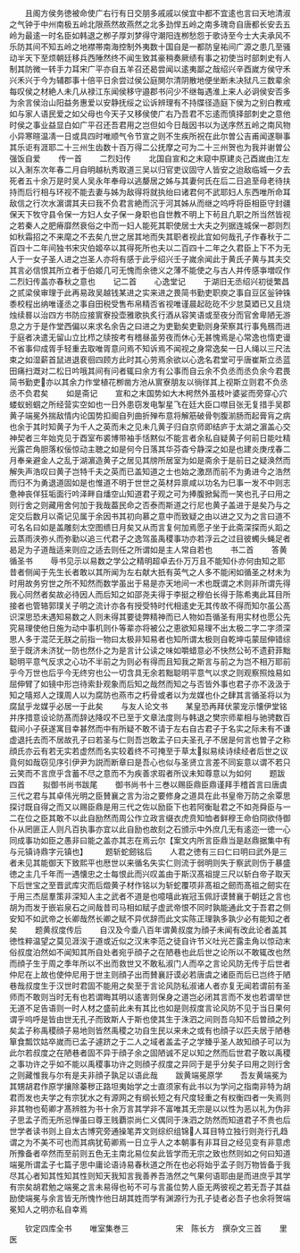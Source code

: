 <!-- { "loadSidebar": true } -->
　　且阁方侯务徳被命使广右行有日交朋多戚戚以侯宜中都不宜逺也言曰天地清淑之气钟于中州南极五岭北限燕然故燕然之北多劲悍五岭之南多瑰竒自唐都长安去五岭为最逺一时名臣如韩退之栁子厚刘梦得守潮阳连栁愁怨于歌诗至今士大夫承风不乐防其间不知五岭之地襟帯南海控制外夷数十国自是一都防皇祐间广源之患几至骚动半天下至烦朝廷移兵西陲然终不闻生致其豪稍奏厥绩有事之初使当时部刺史有人制其防微一转手力耳宋广平亦自五羊召还曷尝闻以逺夷鄙之哉绍兴辛酉嵗方侯守禾兴禾兴于今为辅郡事十倍平日余尝过侯公庭閴尔清阴散地便坐断未决狱凡三数辈余每叹侯之材絶人未几从禄江东闻侯移守邉郡书问少不继每遇淮上来人必诇侯安否多为余言侯治山阳益务惠爱以安静抚绥之讼诉辨理有不持牒径造庭下侯为之别白教戒如与家人语民爱之如父母也今天子又移侯使广右乃吾君不忘逺而慎择部刺史之意他时侯之事业益显白如广平召还吾君用之岂但如今日哉因书以为送序然五岭之南风物小异寒暄温凊一日或具四时唯顺气令节宣之则不生疾所祝在此尔曽公吉甫闻遂聨事其乐讵有涯耶二十三州生齿数十百万得二公抚摩之可为二十三州贺也为我并谢曽公强饭自爱
　　传一首
　　二烈妇传
　　北国自宣和之末窥中原建炎己酉嵗由江左以入淛东次年春二月自明越杭秀取道三吴以归官吏议固守人皆安之迨敌临城一夕去死者五十余万是时吴人吴永年奉母以逃嫠居之姊与其妻何氏在后二日追至母老待扶持而后行相与环视不能去妻与姊为敌得将就执绐曰诸君何不武耶妇人东西唯所命耳敌信之行次水濵谓其夫曰我不负君言絶而沉于河其姊从而继之呜呼将臣相臣守封疆保天下牧守县令保一方妇人女子保一身职也自世教不明上下茍且凢职之所当然皆视之若秦人之肥瘠靡然衰俗之中而一妇人能死其职使居士大夫之列据连城保一郡则烈如秋霜招之不来麾之不去矣凢世之居其地而失其职者视此宜如何哉孔子作春秋于二百四十二年间独书宋灾伯姬卒以其得死所也夫以二百四十二年之久君臣上下不为无人于一女子圣人进之岂圣人亦将有感于此乎绍兴壬子嵗余闻此于黄氏子黄与其夫交其言必信恨其所立者于伯姬几可无愧而余徳义之薄不能使之与古人并传感亊増叹作二烈妇传盖亦春秋之意也
　　记二首
　　心逸堂记
　　于湖旧无丞绍兴初徙繁昌之贰梁侯审理于此再易政吴越钱某进之实来进之畏简书勤吏职庾之事自豆区釡钟铢黍校程出纳唯谨丞之事自田税受售布帛精否省视唯谨晨起矻矻不少怠莫廼已又且烧烛续晷以治四方书防应接賔寮投壶雅歌执炙行酒从容笑语或至夜分而官舍卑陋无游息之方于是作堂西偏以来求名余告之曰进之为吏勤矣吏勤则身荣察其行事鳬鴈而进于庭者决遣无留山立比栉之牍按考有稽昼虽劳夜而休心无甚愧焉是心常逸也惰吏谩不省事仰成胥手轻重去取唯胥意问焉不知诉焉不闻视之身常逸矣一日人绳以三尺法束之如湿薪首鼠进退裵徊四顾方此时其心劳焉余欲以心逸名君堂可乎唐崔斯立丞蓝田痛扫溉对二松日吟哦其间有问者辄曰余方有公事而自云余不负丞而丞负余今君畏简书勤吏亦以其余力作堂植花栁凿方池从賔寮朋友以徜徉其上视斯立则君不负丞丞不负君矣
　　如是斋记
　　宣和之末国势如大木枵然外虽枝叶婆娑而旁穿心穴蝼蚁蚓蝈之所经营实空如也一日外患窃发电掣星飞在廷大臣口噤目张无复措手吴郡黄子端冕外揣敌情内论国势扣阍自列曲折殚布意将解筋破骨刳腹湔肠而起膏肓之病也余于其时知黄子为千人之英而未之见未几黄子归自京师即结庐于太湖之濵盖心交神契者三年始克见于酉室布裘博带袖手恬黙似不能言者余私自疑黄子何前日能吐精光露芒角胆落权佞惊动主聴之如是何今日落其华芬杳兮静深之如是也建炎庚戌春二月奉亲避金人之乱于湖濵造黄子之居见其牓所居室为如是斋余于是前日之疑涣然而解失声浩叹曰黄子岂特千夫之英而已盖知道之士也始之激昂而前不为勇进今之浩然而归不为勇退道固如是也惟道不明于世世之英材异禀咸以功名为巳事一发不中则志惫神丧佯狂垢面行吟泽畔自燔空山知道君子观之可为捧腹掀髯而一笑也孔子曰用之则行舍之则藏用舍何加于我哉葢民命之否泰而斯道之行尼也黄子盖进于是矣乃与之定交后数月以斋记见属于余因书其初向慕之意中而致疑之由以进之又为之言曰道不可名名曰如是盖雕刻太空图缋日月矣又从而言复何加焉愿子坐于此斋深探而乆蹈之云蒸雨浃弥乆而弥勤以追三代君子之逸驾虽禹稷事功亦若浮云之过目彼蠋头蝇足者曷足为子道哉适来则应之适去则任之所谓如是主人常自若也
　　书二首
　　答黄循圣书
　　辱书见示以易数之学公之精明超卓去仆万万且不能知仆亦何由知之耶昔者侧闻于先生长者敢以其所闻为左右献大扺有英气之人多不能闲如循圣之材未为时用故务穷世之所不知然而数学虽出于易是亦天地间一术也既谓之术则非所谓先得我心同然者矣故必待因人而后知之如邵尧夫得于李挺之穆伯长得于陈希夷此耳目所接者也管辂郭璞关子明之流计亦各有授受特时代相逺史无其传故不得而知尔虽公髙识深思恐未遇知易数之人则未得其要徒弊精神而已人物如吾循圣有用实材也愿公先究易理使他日施为动中事机则仆等辈亦将被公之恵欲知易理不出太极二字二字须深思人多于混茫无朕之前指一物曰太极非知易者也知所谓太极则自乾坤屯蒙屈伸错综至于既济未济犹一防也然仆之为是言计公读之味如嚼蜡意必不快然公茍不遗葑菲黜聪明平意气反求之心功不半前之为则必有得而且知我之斯言与前之为岂不相万耶前乎今万世也后乎今无终穷也公一切含具无余若黜聪明平意气以求之则观察照烛易如屈伸臂了如镜中形岂待索卦观象而后知之哉然而知之与否皆外事也君子亦不汲汲于知之嘻郑人之璞周人以为腐防也燕市之朽骨或者以为龙媒也仆之肆其言循圣将以为腐鼠乎龙媒乎必居一于此矣
　　与友人论文书
　　某皇恐再拜伏蒙宠示懐伊堂铭并序措意设论防髙而辞达降叹不已至于文章法度则与韩退之樊宗师辈相与驰骋数百载间小子获遂寓目幸甚然而中有所疑不敢不请于左右自古君子于名实之际未有不谦虚退托去而不居故孔子曰若圣与仁则吾岂敢孟子曰夫圣孔子不居是何言也曽子之称顔氏亦云有若无实若虚然而名实较着终不可掩至于草太拟易续诗续经者后世之议竟何如哉窃见序引伊尹为説而断章曰是吾心也似与圣贤立言差不同妄意以谓不若只云笑而不言庶乎含蓄不尽之意而不为疾善求瑕者所议未知尊意以为如何
　　题跋四首
　　拟御书尚书跋尾
　　御书尚书十三巻以赐臣鼎臣鼎谨拜手稽首言曰唐虞三代之君与其卓伟光明之臣賛襄之言为治之要修身之道具在此书皇帝万防之余覃思探讨既自得之而又以赐臣鼎是用三代之佐以励臣下也若阿衡耻君之不如尧舜臣与一二在位之臣其敢不以此自励然而周公作立政言缀衣虎贲知恤者鲜穆王命伯冏欲侍御仆从罔匪正人则凡百执事亦宜以此自励也故刻之石颁示中外庶几无有逺迩一徳一心同成事功如臣之愚非曰能之盖亦其志在焉云尔【案文内所言臣鼎当是赵鼎据集中有与元镇诗鼎字元镇也】
　　题斩蛇劒铭后
　　人君之徳有三曰仁曰明曰武外是三者未见其能御天下致熙平也厯世以来循名失实仁则流于弱明则失于察武则伤于暴盛徳之主几千年而一遇懐忠之士每恨此而兴叹盖由于斯汉髙祖提三尺以斩白帝子取天下后世宝之至晋武库灾而后燬黄子材作铭以为斩蛇覆项非髙祖之劒而髙祖之劒实在于用三杰屈羣策非深知人主之武者不道是也噫嘻此峩冠玉佩訏谟賛襄于朝廷之言也胡为而发于嵌岩泉石之间哉昔司马相如赋子虚武帝恨不同时孰能通此文于吾君之侧安知不如武帝之长卿哉然长卿之赋不异优辞而此文实陈正理孰多孰少必有能知之者矣
　　题黄叔度传后
　　自汉及今埀八百年谓黄叔度为顔子未闻有改此论者盖其徳性粹温望之莫见涯涘于道或近似之汉末李范之徒自许节义吐光芒露圭角以惊动末俗叔度泊然如不闻知其所自处者宛乎顔子之在陋巷也此后世之论所以不敢辄改也然而顔子生于周之季年所以不出而救世又不敢私淑门人而卒之言论风防无传于后世者仲尼在上故也使仲尼用于世主则顔子出而賛襄訏谟必若唐虞之诸臣而后已岂终于陋巷哉叔度生于汉世时君固不能用之矣至于言论风防私淑诸人者亦复无闻若谓前有圣师而不敢则当时无有也若谓晦其明以逺害则保身之道岂必闭其言而不发也若谓举世无道不足告语则一时人材之盛前此未有其比也如是则叔度言论风防不见于当日果何谓乎呜呼是皆由世无孔子而致斯人于斯也使其生于洙泗之间则吾乌知不后曽顔之列矣孟子称禹稷顔子易地则皆然禹稷之功自生民以来未之或有也顔子以匹夫居于陋巷箪食瓢饮姑卒嵗而已孟子遽跻之于二人之域者盖孟子之学臻乎圣人故知顔子可以为此尔若叔度之在陋巷者固不异于顔子余之固陋诚不足以知之然而后世君子敢以禹稷之事功许之乎如不能以禹稷事功许之则顔子叔度之异同于是乎分矣子曰用之则行舍之则藏惟我与尔有是夫非顔子孰足以语此哉
　　跋黄端冕原学
　　吾友黄端冕为其甥胡君作原学攘除蓁秽正路坦夷始学之士直须家有此书以为学问之指南非特为胡君而发也夫学之有宗犹水之有源网之有纲长短之有尺度轻重之有权衡四者一失焉则非其物也荀卿才髙辨胜为书十余万言其学非不富唯其无宗是以以性为恶以礼为伪非子思孟子而无所忌惮虽曰尊王贱覇崇尚仁义偶同于洙泗之防然而知道君子不贵也后世学者读书则上自太古博究旁通操笔弄文则综织组锦人耳目特立独行则尧行孔趋谓之为不美不可也而其病犹荀卿焉一日立乎人之本朝事有非耳目之经见变有非意虑所豫备者卒然而至前则五色无主南北易位矣此皆学而无宗之致也然则如之何曰知道端冕所谓孟子七篇子思中庸论语诗易春秋道之所在也必将始乎孟子则万物皆备于我尽其心者知其性知其性则知天我知言我善养吾浩然之气果何语耶由是而进庶乎其学有宗矣胡君勉之端冕之言未易得也茍不可与言虽位势人臣无两彼视之若无吾子其益励使端冕与余言皆无所愧怍他日胡其姓而学有渊源行为孔子徒者必吾子也余将贺端冕知人之明亦私自幸焉

　　钦定四库全书
　　唯室集巻三　　　　　　宋　陈长方　撰杂文三首
　　里医
